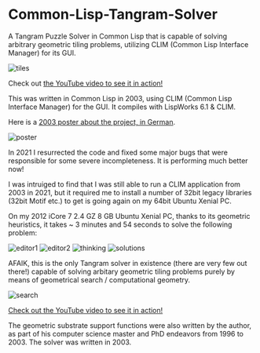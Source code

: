 # Common-Lisp-Tangram-Solver
A Tangram Puzzle Solver in Common Lisp that is capable of solving arbitrary geometric tiling problems, utilizing CLIM (Common Lisp Interface Manager) for its GUI. 

![tiles](pics/tiles.png)

Check out [the YouTube video to see it in action!](https://www.youtube.com/watch?v=UUn_np8I3zg) 

This was written in Common Lisp in 2003, using CLIM (Common Lisp
Interface Manager) for the GUI. It compiles with LispWorks 6.1 & CLIM.

Here is a [2003 poster about the project, in German](tangram-poster.pdf). 

![poster](pics/poster.jpg)

In 2021 I resurrected the code and fixed some major bugs that were
responsible for some severe incompleteness. It is performing much
better now!

I was intruiged to find that I was still able to run a CLIM
application from 2003 in 2021, but it required me to install a number
of 32bit legacy libraries (32bit Motif etc.) to get is going again on
my 64bit Ubuntu Xenial PC.

On my 2012 iCore 7 2.4 GZ 8 GB Ubuntu Xenial PC, thanks to its
geometric heuristics, it takes ~ 3 minutes and 54 seconds to solve the
following problem:

![editor1](pics/editor1.png)
![editor2](pics/editor2.png)
![thinking](pics/showthinking.png)
![solutions](pics/editor.jpg)

AFAIK, this is the only Tangram solver in existence (there are very
few out there!) capable of solving arbitary geometric tiling problems
purely by means of geometrical search / computational geometry. 

![search](pics/search.jpg)

[Check out the YouTube video to see it in action!](https://www.youtube.com/watch?v=UUn_np8I3zg) 

The geometric substrate support functions were also written by the
author, as part of his computer science master and PhD endeavors from
1996 to 2003. The solver was written in 2003. 



